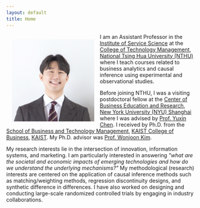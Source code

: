 ```yaml
---
layout: default
title: Home
---
```


<img style="width:220px; height:220px; float:left; padding:15px;"
src="/Photo_Jaewon Yoo.png" alt="profile picture">

I am an Assistant Professor in the [Institute of Service Science](https://www.iss.nthu.edu.tw/) at the [College of Technology Management](ctm.site.nthu.edu.tw/), [National Tsing Hua University (NTHU)](https://nthu-en.site.nthu.edu.tw/) where I teach courses related to business analytics and causal inference using experimental and observational studies.

Before joining NTHU, I was a visiting postdoctoral fellow at the [Center of Business Education and Research](https://cber.shanghai.nyu.edu/), [New York University (NYU) Shanghai](https://shanghai.nyu.edu/) where I was advised by [Prof. Yuxin Chen](https://shanghai.nyu.edu/academics/faculty/directory/yuxin-chen). I received by Ph.D. from the [School of Business and Technology Management](https://btm.kaist.ac.kr/en/), [KAIST College of Business](https://www.business.kaist.edu/), [KAIST](https://www.kaist.ac.kr/en/). My Ph.D. advisor was [Prof. Wonjoon Kim](https://wjkim.kaist.ac.kr/).

My research interests lie in the intersection of innovation, information systems, and marketing. I am particularly interested in answering _"what are the societal and economic impacts of emerging technologies and how do we understand the underlying mechanisms?"_ My methodological (research) interests are centered on the application of causal inference methods such as matching/weighting methods, regression discontinuity designs, and synthetic difference in differences. I have also worked on designing and conducting large-scale randomized controlled trials by engaging in industry collaborations.
